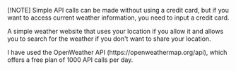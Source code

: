 [!NOTE]
Simple API calls can be made without using a credit card, but if you want to access current weather information, you need to input a credit card.

<p>A simple weather website that uses your location if you allow it and allows you to search for the weather if you don't want to share your location. </p>
<p>I have used the OpenWeather API (https://openweathermap.org/api), which offers a free plan of 1000 API calls per day.</p>
<img href="https://github-production-user-asset-6210df.s3.amazonaws.com/52674879/291536796-2d31d990-9771-4374-ae27-138b0c9d640a.PNG"/>
